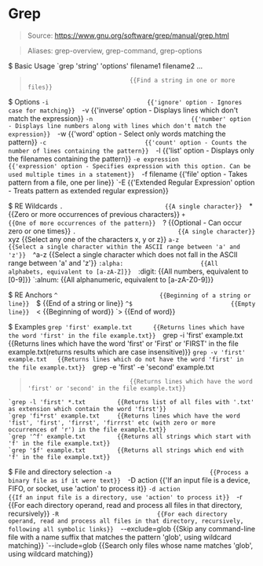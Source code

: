 # Grep

> Source: https://www.gnu.org/software/grep/manual/grep.html

> Aliases: grep-overview, grep-command, grep-options

$ Basic Usage
    `grep 'string' 'options' filename1 filename2 ...
>                                  {{Find a string in one or more files}} 

$ Options
    `-i                            {{'ignore' option - Ignores case for matching}} 
    `-v                            {{'inverse' option - Displays lines which don't match the expression}} 
    `-n                            {{'number' option - Displays line numbers along with lines which don't match the expression}} 
    `-w                            {{'word' option - Select only words matching the pattern}} 
    `-c                            {{'count' option - Counts the number of lines containing the pattern}} 
    `-l                            {{'list' option - Displays only the filenames containing the pattern}} 
    `-e expression                 {{'expression' option - Specifies expression with this option. Can be used multiple times in a statement}} 
    `-f filename                   {{'file' option - Takes pattern from a file, one per line}} 
    `-E                            {{'Extended Regular Expression' option - Treats pattern as extended regular expression}} 

$ RE Wildcards
    `.                             {{A single character}} 
    `*                             {{Zero or more occurrences of previous characters}} 
    `+                             {{One of more occurrences of the pattern}} 
    `?                             {{Optional - Can occur zero or one times}} 
    `.                             {{A single character}} 
    `xyz                           {{Select any one of the characters x, y or z}} 
    `a-z                           {{Select a single character within the ASCII range between 'a' and 'z'}} 
    `^a-z                          {{Select a single character which does not fall in the ASCII range between 'a' and 'z'}} 
    `:al­pha:                      {{All alphabets, equivalent to [a-zA-Z]}} 
    `:di­git:                      {{All numbers, equivalent to [0-9]}} 
    `:al­num:                      {{All alphanumeric, equivalent to [a-zA-Z0-9]}} 

$ RE Anchors
    `^                             {{Beginning of a string or line}} 
    `$                             {{End of a string or line}} 
    `^$                            {{Empty line}} 
    `\<                            {{Beginning of word}} 
    `\>                            {{End of word}} 

$ Examples
    `grep 'first' example.txt      {{Returns lines which have the word 'first' in the file example.txt}} 
    `grep -i 'first' example.txt   {{Returns lines which have the word 'first' or 'First' or 'FIRST' in the file example.txt(returns results which are case insensitive)}} 
    `grep -v 'first' example.txt   {{Returns lines which do not have the word 'first' in the file example.txt}} 
    `grep -e 'first' -e 'second' example.txt
>                                  {{Returns lines which have the word 'first' or 'second' in the file example.txt}} 
    `grep -l 'first' *.txt         {{Returns list of all files with '.txt' as extension which contain the word 'first'}} 
    `grep 'fi*rst' example.txt     {{Returns lines which have the word 'fist', 'first', 'firrst', 'firrrst' etc (with zero or more occurrences of 'r') in the file example.txt}} 
    `grep '^f' example.txt         {{Returns all strings which start with 'f' in the file example.txt}} 
    `grep '$f' example.txt         {{Returns all strings which end with 'f' in the file example.txt}} 

$ File and directory selection
    `-a                            {{Process a binary file as if it were text}} 
    `-D action                     {{'If an input file is a device, FIFO, or socket, use 'action' to process it}} 
    `-d action                     {{If an input file is a directory, use 'action' to process it}} 
    `-r                            {{For each directory operand, read and process all files in that directory, recursively}} 
    `-R                            {{For each directory operand, read and process all files in that directory, recursively, following all symbolic links}} 
    `--exclude=glob                {{Skip any command-line file with a name suffix that matches the pattern 'glob', using wildcard matching}} 
    `--include=glob                {{Search only files whose name matches 'glob', using wildcard matching}} 


